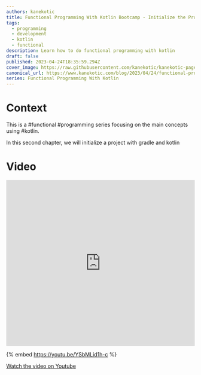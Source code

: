 ```yaml
---
authors: kanekotic
title: Functional Programming With Kotlin Bootcamp - Initialize the Project
tags:
  - programming
  - development
  - kotlin
  - functional
description: Learn how to do functional programming with kotlin
draft: false
published: 2023-04-24T18:35:59.294Z
cover_image: https://raw.githubusercontent.com/kanekotic/kanekotic-page/main/static/img/fp-with-kotlin-gradle.png
canonical_url: https://www.kanekotic.com/blog/2023/04/24/functional-programming-with-kotlin-bootcamp-initialize-the-project
series: Functional Programming With Kotlin
---
```

# Context

This is a #functional #programming series focusing on the main concepts using #kotlin.

In this second chapter, we will initialize a project with gradle and kotlin

# Video

<iframe width="100%" height="444" src="https://www.youtube.com/embed/YSbMLid1h-c" title="YouTube video player" frameborder="0" allow="accelerometer; autoplay; clipboard-write; encrypted-media; gyroscope; picture-in-picture" allowfullscreen></iframe>

{% embed https://youtu.be/YSbMLid1h-c %}

[﻿Watch the video on Youtube](https://youtu.be/YSbMLid1h-c)